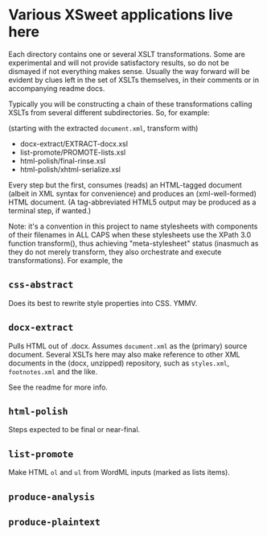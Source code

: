 # Various XSweet applications live here

Each directory contains one or several XSLT transformations. Some are experimental and will not provide satisfactory results, so do not be dismayed if not everything makes sense. Usually the way forward will be evident by clues left in the set of XSLTs themselves, in their comments or in accompanying readme docs.

Typically you will be constructing a chain of these transformations calling XSLTs from several different subdirectories. So, for example:

(starting with the extracted `document.xml`, transform with)

* docx-extract/EXTRACT-docx.xsl
* list-promote/PROMOTE-lists.xsl
* html-polish/final-rinse.xsl
* html-polish/xhtml-serialize.xsl

Every step but the first, consumes (reads) an HTML-tagged document (albeit in XML syntax for convenience) and produces an (xml-well-formed) HTML document. (A tag-abbreviated HTML5 output may be produced as a terminal step, if wanted.)

Note: it's a convention in this project to name stylesheets with components of their filenames in ALL CAPS when these stylesheets use the XPath 3.0 function transform(), thus achieving "meta-stylesheet" status (inasmuch as they do not merely transform, they also orchestrate and execute transformations). For example, the

## `css-abstract`

Does its best to rewrite style properties into CSS. YMMV.

## `docx-extract`

Pulls HTML out of .docx. Assumes `document.xml` as the (primary) source document. Several XSLTs here may also make reference to other XML documents in the (docx, unzipped) repository, such as `styles.xml`, `footnotes.xml` and the like.

See the readme for more info.

## `html-polish`

Steps expected to be final or near-final.

## `list-promote`

Make HTML `ol` and `ul` from WordML inputs (marked as lists items).

## `produce-analysis`

## `produce-plaintext`
